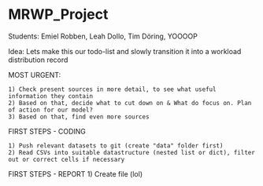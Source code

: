 # MRWP_Project
Students: Emiel Robben, Leah Dollo, Tim Döring, YOOOOP

Idea: Lets make this our todo-list and slowly transition it into a workload distribution record

MOST URGENT:

    1) Check present sources in more detail, to see what useful information they contain
    2) Based on that, decide what to cut down on & What do focus on. Plan of action for our model?
    3) Based on that, find even more sources

FIRST STEPS - CODING

    1) Push relevant datasets to git (create "data" folder first)
    2) Read CSVs into suitable datastructure (nested list or dict), filter out or correct cells if necessary

FIRST STEPS - REPORT
    1) Create file (lol)
